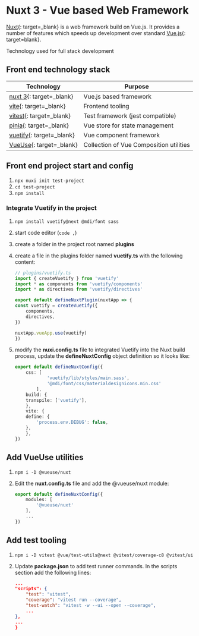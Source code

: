 # Nuxt 3 - Vue based Web Framework

<!--- cSpell:ignore Nuxt pinia vuetify nuxi sass vueuse -->

[Nuxt](https://nuxt.com){: target=_blank} is a web framework build on Vue.js.  It provides a number of features which speeds up development over standard [Vue.js](https://vuejs.org){: target=blank}.

Technology used for full stack development

## Front end technology stack

| Technology | Purpose |
|------------|---------|
| [nuxt 3](https://nuxt.com){: target=_blank} | Vue.js based framework |
| [vite](https://vitejs.dev){: target=_blank} | Frontend tooling |
| [vitest](https://vitest.dev){: target=_blank} | Test framework (jest compatible) |
| [pinia](https://pinia.vuejs.org){: target=_blank} | Vue store for state management |
| [vuetify](https://next.vuetifyjs.com/en/){: target=_blank} | Vue component framework |
| [VueUse](https://vueuse.org){: target=_blank} | Collection of Vue Composition utilities |

## Front end project start and config

1. `npx nuxi init test-project`
2. `cd test-project`
3. `npm install`

### Integrate Vuetify in the project

1. `npm install vuetify@next @mdi/font sass`
2. start code editor (`code ,`)
3. create a folder in the project root named **plugins**
4. create a file in the plugins folder named **vuetify.ts** with the following content:

    ```ts
    // plugins/vuetify.ts
    import { createVuetify } from 'vuetify'
    import * as components from 'vuetify/components'
    import * as directives from 'vuetify/directives'

    export default defineNuxtPlugin(nuxtApp => {
    const vuetify = createVuetify({
        components,
        directives,
    })

    nuxtApp.vueApp.use(vuetify)
    })
    ```
5. modify the **nuxi.config.ts** file to integrated Vuetify into the Nuxt build process, update the **defineNuxtConfig** object definition so it looks like:

    ```ts
    export default defineNuxtConfig({
        css: [
                'vuetify/lib/styles/main.sass',
                '@mdi/font/css/materialdesignicons.min.css'
            ],
        build: {
        transpile: ['vuetify'],
        },
        vite: {
        define: {
            'process.env.DEBUG': false,
        },
        },
    })
    ```

## Add VueUse utilities

1. `npm i -D @vueuse/nuxt`
2. Edit the **nuxt.config.ts** file and add the @vueuse/nuxt module:

    ```ts
    export default defineNuxtConfig({
        modules: [
            '@vueuse/nuxt'
        ],
        ...
    })
    ```

## Add test tooling

1. `npm i -D vitest @vue/test-utils@next @vitest/coverage-c8 @vitest/ui`
2. Update **package.json** to add test runner commands.  In the scripts section add the following lines:

    ```json
    ...
    "scripts": {
        "test": "vitest",
        "coverage": "vitest run --coverage",
        "test-watch": "vitest -w --ui --open --coverage",
        ...
    },
    ...    
    }
    ```
